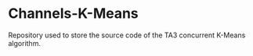 # Channels-K-Means
Repository used to store the source code of the TA3 concurrent K-Means algorithm.
